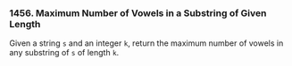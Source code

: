 ### 1456. Maximum Number of Vowels in a Substring of Given Length

Given a string `s` and an integer `k`, return the maximum number of vowels in any substring of `s` of length `k`.
